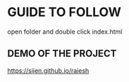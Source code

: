 # GUIDE TO FOLLOW 
open folder and double click index.html

## DEMO OF THE PROJECT
https://sijen.github.io/rajesh
